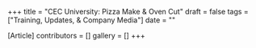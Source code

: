 +++
title = "CEC University: Pizza Make & Oven Cut"
draft = false
tags = ["Training, Updates, & Company Media"]
date = ""

[Article]
contributors = []
gallery = []
+++